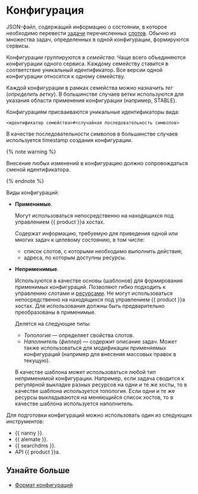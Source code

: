# Конфигурация

JSON-файл, содержащий информацию о состоянии, в которое необходимо перевести [задачи](tasks.md) перечисленных [слотов](slot.md). Обычно из множества задач, определенных в одной конфигурации, формируются сервисы.

Конфигурации группируются в _семейства_. Чаще всего объединяются конфигурации одного сервиса. Каждому семейству ставится в соответствие уникальный идентификатор. Все версии одной конфигурации относятся к одному семейству.

Каждой конфигурации в рамках семейства можно назначить _тег_ (_определить ветку_). В большинстве случаев ветки используются для указания области применения конфигурации (например, STABLE).

Конфигурациям присваиваются уникальные идентификаторы вида:

```no-highlight
<идентификатор семейства>#<случайная последовательность символов>
```

В качестве последовательности символов в большинстве случаев используется timestamp создания конфигурации.

{% note warning %}

Внесение любых изменений в конфигурацию должно сопровождаться сменой идентификатора.

{% endnote %}

Виды конфигураций:

- **Применимые**.
    
    Могут использоваться непосредственно на находящихся под управлением {{ product }}а хостах.
    
    Содержат информацию, требуемую для приведения одной или многих задач к целевому состоянию, в том числе:
    
    - список слотов, с которыми необходимо выполнить действия;
    - адреса, по которым доступны ресурсы.
    
- **Неприменимые**.
    
    Используются в качестве основы (шаблонов) для формирования применимых конфигураций. Позволяют гибко подходить к управлению слотами и [ресурсами](resources.md). Не могут использоваться непосредственно на находящихся под управлением {{ product }}а хостах. Для использования должны быть предварительно преобразованы в применимые.
    
    Делятся на следующие типы:
    
    - _Топология_ — определяет свойства слотов.
    - _Наполнитель_ (_филлер_) — содержит описание задач. Может также использоваться для модификации применяемых конфигураций (например для внесения массовых правок в текущую).
    
    В качестве шаблона может использоваться любой тип неприменимой конфигурации. Например, если задача сводится к регулярной выкладке разных ресурсов на одни и те же хосты, то в качестве шаблона используется топология. Если одни и те же ресурсы выкладываются на меняющийся список хостов, то в качестве шаблона используется наполнитель.
    

Для подготовки конфигураций можно использовать один из следующих инструментов:

- {{ nanny }}.
- {{ alemate }}.
- {{ searchdms }}.
- API {{ product }}а.

## Узнайте больше

* [Формат конфигураций](../config-types-desc.md)